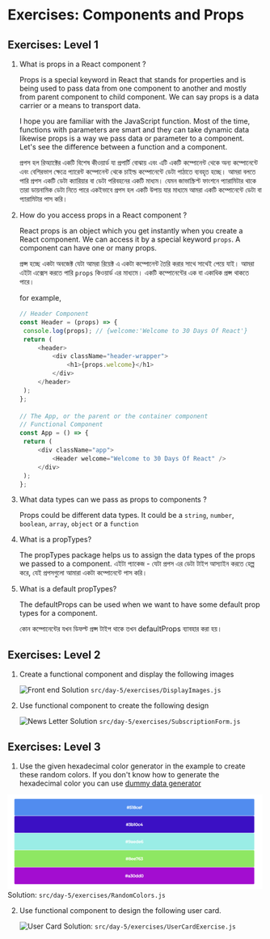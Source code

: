 # Exercises: Components and Props

## Exercises: Level 1

1. What is props in a React component ?

   Props is a special keyword in React that stands for properties and is being used to pass data from one component to another and mostly from parent component to child component. We can say props is a data carrier or a means to transport data.

   I hope you are familiar with the JavaScript function. Most of the time, functions with parameters are smart and they can take dynamic data likewise props is a way we pass data or parameter to a component. Let's see the difference between a function and a component.

   প্রপস হল রিঅ্যাক্টের একটি বিশেষ কীওয়ার্ড যা প্রপার্টি বোঝায় এবং এটি একটি কম্পোনেন্ট থেকে অন্য কম্পোনেন্টে এবং বেশিরভাগ ক্ষেত্রে প্যারেন্ট কম্পোনেন্ট থেকে চাইল্ড কম্পোনেন্টে ডেটা পাঠাতে ব্যবহৃত হচ্ছে। আমরা বলতে পারি প্রপস একটি ডেটা ক্যারিয়ার বা ডেটা পরিবহনের একটি মাধ্যম।
   যেমন জাভাস্ক্রিপ্ট ফাংশনে প্যারামিটার থাকে তারা ডায়নামিক ডেটা নিতে পারে একইভাবে প্রপস হল একটি উপায় যার মাধ্যমে আমরা একটি কম্পোনেন্টে ডেটা বা প্যারামিটার পাস করি।

2. How do you access props in a React component ?

   React props is an object which you get instantly when you create a React component.
   We can access it by a special keyword `props`. A component can have one or many props.

   প্রপ্স হচ্ছে একটা অবজেক্ট যেটা আমরা রিয়েক্ট এ একটা কম্পোনেন্ট তৈরি করার সাথে সাথেই পেয়ে যাই। আমরা এইটা এক্সেস করতে পারি `props` কিওয়ার্ড এর মাধ্যমে। একটি কম্পোনেন্টের এক বা একাধিক প্রপ্স থাকতে পারে।

   for example,

   ```js
   // Header Component
   const Header = (props) => {
   	console.log(props); // {welcome:'Welcome to 30 Days Of React'}
   	return (
   		<header>
   			<div className="header-wrapper">
   				<h1>{props.welcome}</h1>
   			</div>
   		</header>
   	);
   };

   // The App, or the parent or the container component
   // Functional Component
   const App = () => {
   	return (
   		<div className="app">
   			<Header welcome="Welcome to 30 Days Of React" />
   		</div>
   	);
   };
   ```

3. What data types can we pass as props to components ?

   Props could be different data types. It could be a `string`, `number`, `boolean`, `array`, `object` or a `function`

4. What is a propTypes?

   The propTypes package helps us to assign the data types of the props we passed to a component.
   এইটা প্যাকেজ - যেটা প্রপস এর ডেটা টাইপ আস্যাইন করতে হেল্প করে, যেই প্রপসগুলো আমারা একটা কম্পোনেন্টে পাস করি।

5. What is a default propTypes?

   The defaultProps can be used when we want to have some default prop types for a component.

   কোন কম্পোনেন্টের যখন ডিফল্ট প্রপ্স টাইপ থাকে তখন defaultProps ব্যাবহার করা হয়।

## Exercises: Level 2

1. Create a functional component and display the following images

   ![Front end](https://raw.githubusercontent.com/Asabeneh/30-Days-Of-React/master/images/frontend_technologies.png)
   Solution `src/day-5/exercises/DisplayImages.js`

1. Use functional component to create the following design

   ![News Letter](https://raw.githubusercontent.com/Asabeneh/30-Days-Of-React/master/images/news_letter_design.png)
   Solution `src/day-5/exercises/SubscriptionForm.js`

## Exercises: Level 3

1.  Use the given hexadecimal color generator in the example to create these random colors. If you don't know how to generate the hexadecimal color you can use [dummy data generator](https://www.30daysofreact.com/dummy-data)

![Hexadecimal colors](https://raw.githubusercontent.com/Asabeneh/30-Days-Of-React/master/images/hexadecimal_color_exercise.png)
Solution: `src/day-5/exercises/RandomColors.js`

2. Use functional component to design the following user card.

   ![User Card](https://raw.githubusercontent.com/Asabeneh/30-Days-Of-React/master/images/user_card_design_jsx.png)
   Solution: `src/day-5/exercises/UserCardExercise.js`
